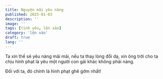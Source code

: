 ```yaml
---
title: Nguyện mãi yêu nàng
published: 2025-01-03
description: ''
image: ''
tags: [tình yêu, lộn xào]
category: 'lộn xào'
draft: true 
lang: ''
---
```


Ta xin thề sẽ yêu nàng mãi mãi, nếu ta thay lòng đổi dạ, xin ông trời cho ta chịu hình phạt là yêu một người con gái khác không phải nàng.

Đối với ta, đó chính là hình phạt ghê gớm nhất!